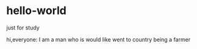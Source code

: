 # hello-world
just for study

hi,everyone:
  I am a man who is would like went to country being a farmer
